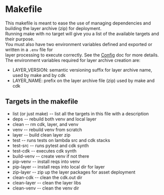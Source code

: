 # Makefile
This makefile is meant to ease the use of managing dependencies and building the layer archive (zip) for deployment.  
Running make with no target will give you a list of the available targets and their purpose.  
You must also have two environment variables defined and exported or written in a `.env` file for   
layer processing to execute correctly. See the [Config](/dotenv) doc for more details. 
The environment variables required for layer archive creation are:

* LAYER_VERSION: semantic versioning suffix for layer archive name, used by make and by cdk  
* LAYER_NAME: prefix on the layer archive file (zip) used by make and cdk  

## Targets in the makefile
* list (or just make) -- list all the targets in this file with a description
* deps  -- rebuild both venv and local layer
* clean -- rm cdk, layer, and venv
* venv -- rebuild venv from scratch
* layer -- build clean layer zip
* test -- runs tests on lambda src and cdk stacks
* test-src -- runs pytest and cdk synth
* test-cdk -- executes cdk synth
* build-venv -- create venv if not there
* pip-venv -- install reqs into venv
* pip-layer -- install reqs into local dir for layer
* zip-layer -- zip up the layer packages for asset deployment
* clean-cdk -- clean the cdk.out dir
* clean-layer -- clean the layer libs
* clean-venv -- clean the venv dir
